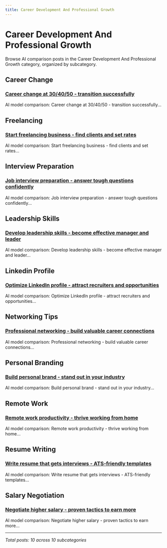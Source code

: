 ```yaml
---
title: Career Development And Professional Growth
---
```


# Career Development And Professional Growth

Browse AI comparison posts in the Career Development And Professional Growth category, organized by subcategory.

## Career Change

### [Career change at 30/40/50 - transition successfully](career-change/chatgpt-vs-claude-vs-mistral-career-change-3268.md)

AI model comparison: Career change at 30/40/50 - transition successfully...

## Freelancing

### [Start freelancing business - find clients and set rates](freelancing/chatgpt-vs-deepseek-vs-mistral-freelancing-5553.md)

AI model comparison: Start freelancing business - find clients and set rates...

## Interview Preparation

### [Job interview preparation - answer tough questions confidently](interview-preparation/claude-vs-gemini-vs-grok-interview-preparation-4265.md)

AI model comparison: Job interview preparation - answer tough questions confidently...

## Leadership Skills

### [Develop leadership skills - become effective manager and leader](leadership-skills/chatgpt-vs-grok-vs-mistral-leadership-skills-9363.md)

AI model comparison: Develop leadership skills - become effective manager and leader...

## Linkedin Profile

### [Optimize LinkedIn profile - attract recruiters and opportunities](linkedin-profile/claude-vs-gemini-vs-mistral-linkedin-profile-8257.md)

AI model comparison: Optimize LinkedIn profile - attract recruiters and opportunities...

## Networking Tips

### [Professional networking - build valuable career connections](networking-tips/deepseek-vs-gemini-vs-mistral-networking-tips-7751.md)

AI model comparison: Professional networking - build valuable career connections...

## Personal Branding

### [Build personal brand - stand out in your industry](personal-branding/chatgpt-vs-gemini-vs-mistral-personal-branding-8945.md)

AI model comparison: Build personal brand - stand out in your industry...

## Remote Work

### [Remote work productivity - thrive working from home](remote-work/claude-vs-deepseek-vs-mistral-remote-work-6395.md)

AI model comparison: Remote work productivity - thrive working from home...

## Resume Writing

### [Write resume that gets interviews - ATS-friendly templates](resume-writing/claude-vs-deepseek-vs-mistral-resume-writing-2073.md)

AI model comparison: Write resume that gets interviews - ATS-friendly templates...

## Salary Negotiation

### [Negotiate higher salary - proven tactics to earn more](salary-negotiation/chatgpt-vs-claude-vs-deepseek-salary-negotiation-3664.md)

AI model comparison: Negotiate higher salary - proven tactics to earn more...

---

*Total posts: 10 across 10 subcategories*
